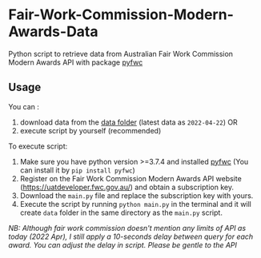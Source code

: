 # Fair-Work-Commission-Modern-Awards-Data
Python script to retrieve data from Australian Fair Work Commission Modern Awards API with package [pyfwc](https://github.com/frankzhangsyd/pyfwc)

Usage
-----

You can :
1. download data from the [data folder](https://github.com/frankzhangsyd/Fair-Work-Commission-Modern-Awards-Data/tree/main/data) (latest data as `2022-04-22`)
OR
2. execute script by yourself (recommended)

To execute script:
1. Make sure you have python version >=3.7.4 and installed [pyfwc](https://github.com/frankzhangsyd/pyfwc) (You can install it by `pip install pyfwc`)
2. Register on the Fair Work Commission Modern Awards API website (https://uatdeveloper.fwc.gov.au/) and obtain a subscription key.
3. Download the `main.py` file and replace the subscription key with yours.
4. Execute the script by running `python main.py` in the terminal and it will create `data` folder in the same directory as the `main.py` script.

*NB: Although fair work commission doesn't mention any limits of API as today (2022 Apr), I still apply a 10-seconds delay between query for each award. You can adjust the delay in script. Please be gentle to the API*